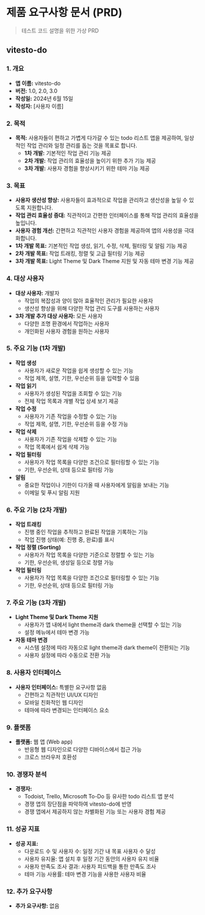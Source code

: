 # 제품 요구사항 문서 (PRD)

> 테스트 코드 설명을 위한 가상 PRD

## vitesto-do

### 1. 개요

- **앱 이름:** vitesto-do
- **버전:** 1.0, 2.0, 3.0
- **작성일:** 2024년 6월 15일
- **작성자:** [사용자 이름]

### 2. 목적

- **목적:** 사용자들이 편하고 가볍게 다가갈 수 있는 todo 리스트 앱을 제공하여, 일상적인 작업 관리와 일정 관리를 돕는 것을 목표로 합니다.
  - **1차 개발:** 기본적인 작업 관리 기능 제공
  - **2차 개발:** 작업 관리의 효율성을 높이기 위한 추가 기능 제공
  - **3차 개발:** 사용자 경험을 향상시키기 위한 테마 기능 제공

### 3. 목표

- **사용자 생산성 향상:** 사용자들이 효과적으로 작업을 관리하고 생산성을 높일 수 있도록 지원합니다.
- **작업 관리 효율성 증대:** 직관적이고 간편한 인터페이스를 통해 작업 관리의 효율성을 높입니다.
- **사용자 경험 개선:** 간편하고 직관적인 사용자 경험을 제공하여 앱의 사용성을 극대화합니다.
- **1차 개발 목표:** 기본적인 작업 생성, 읽기, 수정, 삭제, 필터링 및 알림 기능 제공
- **2차 개발 목표:** 작업 트래킹, 정렬 및 고급 필터링 기능 제공
- **3차 개발 목표:** Light Theme 및 Dark Theme 지원 및 자동 테마 변경 기능 제공

### 4. 대상 사용자

- **대상 사용자:** 개발자
  - 작업의 복잡성과 양이 많아 효율적인 관리가 필요한 사용자
  - 생산성 향상을 위해 다양한 작업 관리 도구를 사용하는 사용자
- **3차 개발 추가 대상 사용자:** 모든 사용자
  - 다양한 조명 환경에서 작업하는 사용자
  - 개인화된 사용자 경험을 원하는 사용자

### 5. 주요 기능 (1차 개발)

- **작업 생성**
  - 사용자가 새로운 작업을 쉽게 생성할 수 있는 기능
  - 작업 제목, 설명, 기한, 우선순위 등을 입력할 수 있음
- **작업 읽기**
  - 사용자가 생성된 작업을 조회할 수 있는 기능
  - 전체 작업 목록과 개별 작업 상세 보기 제공
- **작업 수정**
  - 사용자가 기존 작업을 수정할 수 있는 기능
  - 작업 제목, 설명, 기한, 우선순위 등을 수정 가능
- **작업 삭제**
  - 사용자가 기존 작업을 삭제할 수 있는 기능
  - 작업 목록에서 쉽게 삭제 가능
- **작업 필터링**
  - 사용자가 작업 목록을 다양한 조건으로 필터링할 수 있는 기능
  - 기한, 우선순위, 상태 등으로 필터링 가능
- **알림**
  - 중요한 작업이나 기한이 다가올 때 사용자에게 알림을 보내는 기능
  - 이메일 및 푸시 알림 지원

### 6. 주요 기능 (2차 개발)

- **작업 트래킹**
  - 진행 중인 작업을 추적하고 완료된 작업을 기록하는 기능
  - 작업 진행 상태(예: 진행 중, 완료)를 표시
- **작업 정렬 (Sorting)**
  - 사용자가 작업 목록을 다양한 기준으로 정렬할 수 있는 기능
  - 기한, 우선순위, 생성일 등으로 정렬 가능
- **작업 필터링**
  - 사용자가 작업 목록을 다양한 조건으로 필터링할 수 있는 기능
  - 기한, 우선순위, 상태 등으로 필터링 가능

### 7. 주요 기능 (3차 개발)

- **Light Theme 및 Dark Theme 지원**
  - 사용자가 앱 내에서 light theme과 dark theme을 선택할 수 있는 기능
  - 설정 메뉴에서 테마 변경 가능
- **자동 테마 변경**
  - 시스템 설정에 따라 자동으로 light theme과 dark theme이 전환되는 기능
  - 사용자 설정에 따라 수동으로 전환 가능

### 8. 사용자 인터페이스

- **사용자 인터페이스:** 특별한 요구사항 없음
  - 간편하고 직관적인 UI/UX 디자인
  - 모바일 친화적인 웹 디자인
  - 테마에 따라 변경되는 인터페이스 요소

### 9. 플랫폼

- **플랫폼:** 웹 앱 (Web app)
  - 반응형 웹 디자인으로 다양한 디바이스에서 접근 가능
  - 크로스 브라우저 호환성

### 10. 경쟁자 분석

- **경쟁자:**
  - Todoist, Trello, Microsoft To-Do 등 유사한 todo 리스트 앱 분석
  - 경쟁 앱의 장단점을 파악하여 vitesto-do에 반영
  - 경쟁 앱에서 제공하지 않는 차별화된 기능 또는 사용자 경험 제공

### 11. 성공 지표

- **성공 지표:**
  - 다운로드 수 및 사용자 수: 일정 기간 내 목표 사용자 수 달성
  - 사용자 유지율: 앱 설치 후 일정 기간 동안의 사용자 유지 비율
  - 사용자 만족도 조사 결과: 사용자 피드백을 통한 만족도 조사
  - 테마 기능 사용률: 테마 변경 기능을 사용한 사용자 비율

### 12. 추가 요구사항

- **추가 요구사항:** 없음
